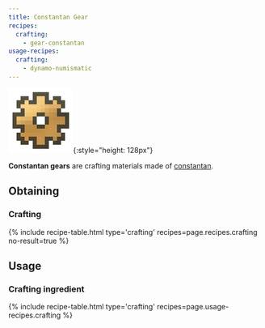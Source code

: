 ```yaml
---
title: Constantan Gear
recipes:
  crafting:
    - gear-constantan
usage-recipes:
  crafting:
    - dynamo-numismatic
---
```


![Constantan gear](/assets/images/thermal-foundation/gear-constantan.png){:style="height: 128px"}


**Constantan gears** are crafting materials made of
[constantan](/docs/thermal-foundation/items/materials/ingots/constantan-ingot/).


Obtaining
---------

### Crafting
{% include recipe-table.html type='crafting' recipes=page.recipes.crafting no-result=true %}


Usage
-----

### Crafting ingredient
{% include recipe-table.html type='crafting' recipes=page.usage-recipes.crafting %}
